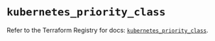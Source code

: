 # `kubernetes_priority_class`

Refer to the Terraform Registry for docs: [`kubernetes_priority_class`](https://registry.terraform.io/providers/hashicorp/kubernetes/2.31.0/docs/resources/priority_class).
